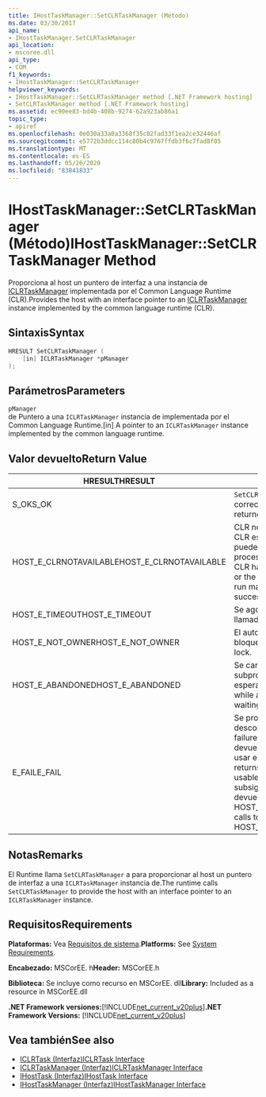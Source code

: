 ```yaml
---
title: IHostTaskManager::SetCLRTaskManager (Método)
ms.date: 03/30/2017
api_name:
- IHostTaskManager.SetCLRTaskManager
api_location:
- mscoree.dll
api_type:
- COM
f1_keywords:
- IHostTaskManager::SetCLRTaskManager
helpviewer_keywords:
- IHostTaskManager::SetCLRTaskManager method [.NET Framework hosting]
- SetCLRTaskManager method [.NET Framework hosting]
ms.assetid: ec90ee83-bd4b-408b-9274-62a923ab86a1
topic_type:
- apiref
ms.openlocfilehash: 0e030a33a0a3368f35c82fad33f1ea2ce32446af
ms.sourcegitcommit: e5772b3ddcc114c80b4c9767ffdb3f6c7fad8f05
ms.translationtype: MT
ms.contentlocale: es-ES
ms.lasthandoff: 05/26/2020
ms.locfileid: "83841833"
---
```

# <a name="ihosttaskmanagersetclrtaskmanager-method"></a><span data-ttu-id="6602a-102">IHostTaskManager::SetCLRTaskManager (Método)</span><span class="sxs-lookup"><span data-stu-id="6602a-102">IHostTaskManager::SetCLRTaskManager Method</span></span>
<span data-ttu-id="6602a-103">Proporciona al host un puntero de interfaz a una instancia de [ICLRTaskManager](iclrtaskmanager-interface.md) implementada por el Common Language Runtime (CLR).</span><span class="sxs-lookup"><span data-stu-id="6602a-103">Provides the host with an interface pointer to an [ICLRTaskManager](iclrtaskmanager-interface.md) instance implemented by the common language runtime (CLR).</span></span>  
  
## <a name="syntax"></a><span data-ttu-id="6602a-104">Sintaxis</span><span class="sxs-lookup"><span data-stu-id="6602a-104">Syntax</span></span>  
  
```cpp  
HRESULT SetCLRTaskManager (  
    [in] ICLRTaskManager *pManager  
);  
```  
  
## <a name="parameters"></a><span data-ttu-id="6602a-105">Parámetros</span><span class="sxs-lookup"><span data-stu-id="6602a-105">Parameters</span></span>  
 `pManager`  
 <span data-ttu-id="6602a-106">de Puntero a una `ICLRTaskManager` instancia de implementada por el Common Language Runtime.</span><span class="sxs-lookup"><span data-stu-id="6602a-106">[in] A pointer to an `ICLRTaskManager` instance implemented by the common language runtime.</span></span>  
  
## <a name="return-value"></a><span data-ttu-id="6602a-107">Valor devuelto</span><span class="sxs-lookup"><span data-stu-id="6602a-107">Return Value</span></span>  
  
|<span data-ttu-id="6602a-108">HRESULT</span><span class="sxs-lookup"><span data-stu-id="6602a-108">HRESULT</span></span>|<span data-ttu-id="6602a-109">Descripción</span><span class="sxs-lookup"><span data-stu-id="6602a-109">Description</span></span>|  
|-------------|-----------------|  
|<span data-ttu-id="6602a-110">S_OK</span><span class="sxs-lookup"><span data-stu-id="6602a-110">S_OK</span></span>|<span data-ttu-id="6602a-111">`SetCLRTaskManager`se devolvió correctamente.</span><span class="sxs-lookup"><span data-stu-id="6602a-111">`SetCLRTaskManager` returned successfully.</span></span>|  
|<span data-ttu-id="6602a-112">HOST_E_CLRNOTAVAILABLE</span><span class="sxs-lookup"><span data-stu-id="6602a-112">HOST_E_CLRNOTAVAILABLE</span></span>|<span data-ttu-id="6602a-113">CLR no se ha cargado en un proceso o CLR está en un estado en el que no puede ejecutar código administrado ni procesar la llamada correctamente.</span><span class="sxs-lookup"><span data-stu-id="6602a-113">The CLR has not been loaded into a process, or the CLR is in a state in which it cannot run managed code or process the call successfully.</span></span>|  
|<span data-ttu-id="6602a-114">HOST_E_TIMEOUT</span><span class="sxs-lookup"><span data-stu-id="6602a-114">HOST_E_TIMEOUT</span></span>|<span data-ttu-id="6602a-115">Se agotó el tiempo de espera de la llamada.</span><span class="sxs-lookup"><span data-stu-id="6602a-115">The call timed out.</span></span>|  
|<span data-ttu-id="6602a-116">HOST_E_NOT_OWNER</span><span class="sxs-lookup"><span data-stu-id="6602a-116">HOST_E_NOT_OWNER</span></span>|<span data-ttu-id="6602a-117">El autor de la llamada no posee el bloqueo.</span><span class="sxs-lookup"><span data-stu-id="6602a-117">The caller does not own the lock.</span></span>|  
|<span data-ttu-id="6602a-118">HOST_E_ABANDONED</span><span class="sxs-lookup"><span data-stu-id="6602a-118">HOST_E_ABANDONED</span></span>|<span data-ttu-id="6602a-119">Se canceló un evento mientras un subproceso o fibra bloqueados estaba esperando en él.</span><span class="sxs-lookup"><span data-stu-id="6602a-119">An event was canceled while a blocked thread or fiber was waiting on it.</span></span>|  
|<span data-ttu-id="6602a-120">E_FAIL</span><span class="sxs-lookup"><span data-stu-id="6602a-120">E_FAIL</span></span>|<span data-ttu-id="6602a-121">Se produjo un error grave desconocido.</span><span class="sxs-lookup"><span data-stu-id="6602a-121">An unknown catastrophic failure occurred.</span></span> <span data-ttu-id="6602a-122">Cuando un método devuelve E_FAIL, CLR ya no se puede usar en el proceso.</span><span class="sxs-lookup"><span data-stu-id="6602a-122">When a method returns E_FAIL, the CLR is no longer usable within the process.</span></span> <span data-ttu-id="6602a-123">Las llamadas subsiguientes a métodos de hospedaje devuelven HOST_E_CLRNOTAVAILABLE.</span><span class="sxs-lookup"><span data-stu-id="6602a-123">Subsequent calls to hosting methods return HOST_E_CLRNOTAVAILABLE.</span></span>|  
  
## <a name="remarks"></a><span data-ttu-id="6602a-124">Notas</span><span class="sxs-lookup"><span data-stu-id="6602a-124">Remarks</span></span>  
 <span data-ttu-id="6602a-125">El Runtime llama `SetCLRTaskManager` a para proporcionar al host un puntero de interfaz a una `ICLRTaskManager` instancia de.</span><span class="sxs-lookup"><span data-stu-id="6602a-125">The runtime calls `SetCLRTaskManager` to provide the host with an interface pointer to an `ICLRTaskManager` instance.</span></span>  
  
## <a name="requirements"></a><span data-ttu-id="6602a-126">Requisitos</span><span class="sxs-lookup"><span data-stu-id="6602a-126">Requirements</span></span>  
 <span data-ttu-id="6602a-127">**Plataformas:** Vea [Requisitos de sistema](../../get-started/system-requirements.md).</span><span class="sxs-lookup"><span data-stu-id="6602a-127">**Platforms:** See [System Requirements](../../get-started/system-requirements.md).</span></span>  
  
 <span data-ttu-id="6602a-128">**Encabezado:** MSCorEE. h</span><span class="sxs-lookup"><span data-stu-id="6602a-128">**Header:** MSCorEE.h</span></span>  
  
 <span data-ttu-id="6602a-129">**Biblioteca:** Se incluye como recurso en MSCorEE. dll</span><span class="sxs-lookup"><span data-stu-id="6602a-129">**Library:** Included as a resource in MSCorEE.dll</span></span>  
  
 <span data-ttu-id="6602a-130">**.NET Framework versiones:**[!INCLUDE[net_current_v20plus](../../../../includes/net-current-v20plus-md.md)]</span><span class="sxs-lookup"><span data-stu-id="6602a-130">**.NET Framework Versions:** [!INCLUDE[net_current_v20plus](../../../../includes/net-current-v20plus-md.md)]</span></span>  
  
## <a name="see-also"></a><span data-ttu-id="6602a-131">Vea también</span><span class="sxs-lookup"><span data-stu-id="6602a-131">See also</span></span>

- [<span data-ttu-id="6602a-132">ICLRTask (Interfaz)</span><span class="sxs-lookup"><span data-stu-id="6602a-132">ICLRTask Interface</span></span>](iclrtask-interface.md)
- [<span data-ttu-id="6602a-133">ICLRTaskManager (Interfaz)</span><span class="sxs-lookup"><span data-stu-id="6602a-133">ICLRTaskManager Interface</span></span>](iclrtaskmanager-interface.md)
- [<span data-ttu-id="6602a-134">IHostTask (Interfaz)</span><span class="sxs-lookup"><span data-stu-id="6602a-134">IHostTask Interface</span></span>](ihosttask-interface.md)
- [<span data-ttu-id="6602a-135">IHostTaskManager (Interfaz)</span><span class="sxs-lookup"><span data-stu-id="6602a-135">IHostTaskManager Interface</span></span>](ihosttaskmanager-interface.md)

